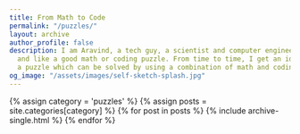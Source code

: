 ```yaml
---
title: From Math to Code
permalink: "/puzzles/"
layout: archive
author_profile: false
description: I am Aravind, a tech guy, a scientist and computer engineer by training,
  and like a good math or coding puzzle. From time to time, I get an idea to invent
  a puzzle which can be solved by using a combination of math and coding.
og_image: "/assets/images/self-sketch-splash.jpg"
---
```


<div class="grid__wrapper">
  {% assign category = 'puzzles' %}
  {% assign posts = site.categories[category] %}
  {% for post in posts %}
    {% include archive-single.html %}
  {% endfor %}
</div>
